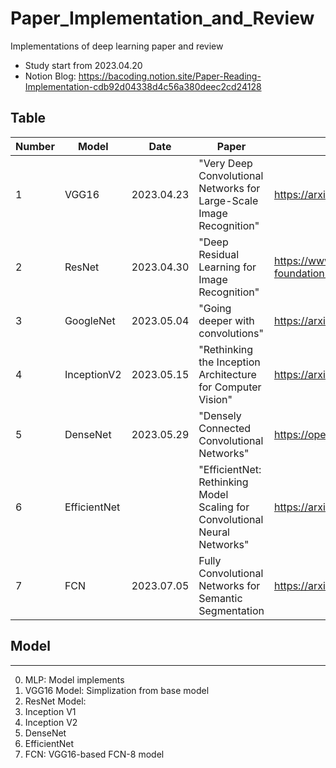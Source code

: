 # Paper_Implementation_and_Review
Implementations of deep learning paper and review
- Study start from 2023.04.20
- Notion Blog: https://bacoding.notion.site/Paper-Reading-Implementation-cdb92d04338d4c56a380deec2cd24128


## Table
|Number|Model|Date|Paper|Link|
|-----|-----|-----|-----|-----|
|1|VGG16|2023.04.23|"Very Deep Convolutional Networks for Large-Scale Image Recognition"| https://arxiv.org/abs/1409.1556|
|2|ResNet|2023.04.30|"Deep Residual Learning for Image Recognition"|https://www.cv2-foundation.org/openaccess/content_cvpr_2016/papers/He_Deep_Residual_Learning_CVPR_2016_paper.pdf|
|3|GoogleNet|2023.05.04|"Going deeper with convolutions"|https://arxiv.org/pdf/1409.4842.pdf|
|4|InceptionV2|2023.05.15|"Rethinking the Inception Architecture for Computer Vision"|https://arxiv.org/pdf/1512.00567.pdf|
|5|DenseNet|2023.05.29|"Densely Connected Convolutional Networks"|https://openaccess.thecvf.com/content_cvpr_2017/papers/Huang_Densely_Connected_Convolutional_CVPR_2017_paper.pdf|
|6|EfficientNet| |"EfficientNet: Rethinking Model Scaling for Convolutional Neural Networks"|https://arxiv.org/abs/1905.11946|
|7|FCN|2023.07.05|Fully Convolutional Networks for Semantic Segmentation|https://arxiv.org/abs/1411.4038|

## Model
---
0. MLP: Model implements
1. VGG16 Model: Simplization from base model
2. ResNet Model: 
3. Inception V1
4. Inception V2
5. DenseNet
6. EfficientNet
7. FCN: VGG16-based FCN-8 model
